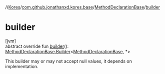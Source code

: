 //[Kores](../../../index.md)/[com.github.jonathanxd.kores.base](../index.md)/[MethodDeclarationBase](index.md)/[builder](builder.md)

# builder

[jvm]\
abstract override fun [builder](builder.md)(): [MethodDeclarationBase.Builder](-builder/index.md)<[MethodDeclarationBase](index.md), *>

This builder may or may not accept null values, it depends on implementation.
